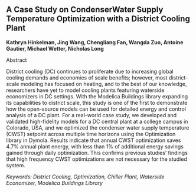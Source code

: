 ## A Case Study on CondenserWater Supply Temperature Optimization with a District Cooling Plant

**Kathryn Hinkelman, Jing Wang, Chengliang Fan, Wangda Zuo, Antoine Gautier,
Michael Wetter, Nicholas Long**

Abstract

District cooling (DC) continues to proliferate due to increasing
global cooling demands and economies of scale
benefits; however, most district-scale modeling has focused
on heating, and to the best of our knowledge, researchers
have yet to model cooling plants featuring waterside
economizers in DC settings. With the Modelica
Buildings library expanding its capabilities to district
scale, this study is one of the first to demonstrate how
the open-source models can be used for detailed energy
and control analysis of a DC plant. For a real-world case
study, we developed and validated high-fidelity models for
a DC central plant at a college campus in Colorado, USA,
and we optimized the condenser water supply temperature
(CWST) setpoint across multiple time horizons using
the Optimization library in Dymola. Results indicate
that annual CWST optimization saves 4.7% annual plant
energy, with less than 1% of additional energy savings
gained through daily optimization. This confirms previous
studies’ findings that high frequency CWST optimizations
are not necessary for the studied system.

*Keywords: District Cooling, Optimization, Chiller Plant, Waterside Economizer, Modelica Buildings Library*
